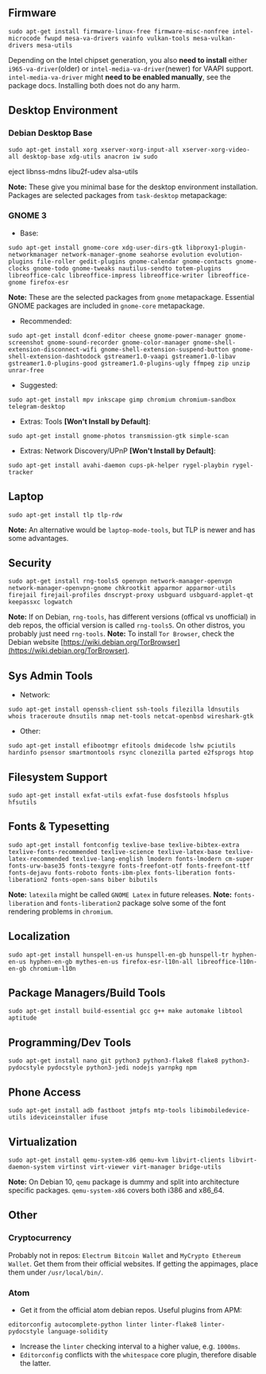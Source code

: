## Firmware
```shell
sudo apt-get install firmware-linux-free firmware-misc-nonfree intel-microcode fwupd mesa-va-drivers vainfo vulkan-tools mesa-vulkan-drivers mesa-utils
```
Depending on the Intel chipset generation, you also **need to install** either `i965-va-driver`(older) or  `intel-media-va-driver`(newer) for VAAPI support. `intel-media-va-driver` might **need to be enabled manually**, see the package docs. Installing both does not do any harm.

## Desktop Environment
### Debian Desktop Base
```shell
sudo apt-get install xorg xserver-xorg-input-all xserver-xorg-video-all desktop-base xdg-utils anacron iw sudo
```
eject libnss-mdns libu2f-udev alsa-utils

**Note:** These give you minimal base for the desktop environment installation. Packages are selected packages from `task-desktop` metapackage:

### GNOME 3
+ Base:
```shell
sudo apt-get install gnome-core xdg-user-dirs-gtk libproxy1-plugin-networkmanager network-manager-gnome seahorse evolution evolution-plugins file-roller gedit-plugins gnome-calendar gnome-contacts gnome-clocks gnome-todo gnome-tweaks nautilus-sendto totem-plugins libreoffice-calc libreoffice-impress libreoffice-writer libreoffice-gnome firefox-esr
```
**Note:** These are the selected packages from `gnome` metapackage. Essential GNOME packages are included in `gnome-core` metapackage.

+ Recommended:
```shell
sudo apt-get install dconf-editor cheese gnome-power-manager gnome-screenshot gnome-sound-recorder gnome-color-manager gnome-shell-extension-disconnect-wifi gnome-shell-extension-suspend-button gnome-shell-extension-dashtodock gstreamer1.0-vaapi gstreamer1.0-libav gstreamer1.0-plugins-good gstreamer1.0-plugins-ugly ffmpeg zip unzip unrar-free
```

+ Suggested:
```shell
sudo apt-get install mpv inkscape gimp chromium chromium-sandbox telegram-desktop
```

+ Extras: Tools **[Won't Install by Default]**:
```shell
sudo apt-get install gnome-photos transmission-gtk simple-scan
```

+ Extras: Network Discovery/UPnP **[Won't Install by Default]**:
```shell
sudo apt-get install avahi-daemon cups-pk-helper rygel-playbin rygel-tracker
```

## Laptop
```shell
sudo apt-get install tlp tlp-rdw
```
**Note:** An alternative would be `laptop-mode-tools`, but TLP is newer and has some advantages.

## Security
```shell
sudo apt-get install rng-tools5 openvpn network-manager-openvpn network-manager-openvpn-gnome chkrootkit apparmor apparmor-utils firejail firejail-profiles dnscrypt-proxy usbguard usbguard-applet-qt keepassxc logwatch
```

**Note:** If on Debian, `rng-tools`, has different versions (offical vs unofficial) in deb repos, the official version is called `rng-tools5`. On other distros, you probably just need `rng-tools`.
**Note:** To install `Tor Browser`, check the Debian website [https://wiki.debian.org/TorBrowser](https://wiki.debian.org/TorBrowser).

## Sys Admin Tools
+ Network:
```shell
sudo apt-get install openssh-client ssh-tools filezilla ldnsutils whois traceroute dnsutils nmap net-tools netcat-openbsd wireshark-gtk
```
+ Other:
```shell
sudo apt-get install efibootmgr efitools dmidecode lshw pciutils hardinfo psensor smartmontools rsync clonezilla parted e2fsprogs htop
```

## Filesystem Support
```shell
sudo apt-get install exfat-utils exfat-fuse dosfstools hfsplus hfsutils
```

## Fonts & Typesetting
```shell
sudo apt-get install fontconfig texlive-base texlive-bibtex-extra texlive-fonts-recommended texlive-science texlive-latex-base texlive-latex-recommended texlive-lang-english lmodern fonts-lmodern cm-super fonts-urw-base35 fonts-texgyre fonts-freefont-otf fonts-freefont-ttf fonts-dejavu fonts-roboto fonts-ibm-plex fonts-liberation fonts-liberation2 fonts-open-sans biber bibutils
```

**Note:** `latexila` might be called `GNOME Latex` in future releases.
**Note:** `fonts-liberation` and `fonts-liberation2` package solve some of the font rendering problems in `chromium`.

## Localization
```shell
sudo apt-get install hunspell-en-us hunspell-en-gb hunspell-tr hyphen-en-us hyphen-en-gb mythes-en-us firefox-esr-l10n-all libreoffice-l10n-en-gb chromium-l10n
```

## Package Managers/Build Tools
```shell
sudo apt-get install build-essential gcc g++ make automake libtool aptitude
```

## Programming/Dev Tools
```shell
sudo apt-get install nano git python3 python3-flake8 flake8 python3-pydocstyle pydocstyle python3-jedi nodejs yarnpkg npm
```

## Phone Access
```shell
sudo apt-get install adb fastboot jmtpfs mtp-tools libimobiledevice-utils ideviceinstaller ifuse
```

## Virtualization
```sheel
sudo apt-get install qemu-system-x86 qemu-kvm libvirt-clients libvirt-daemon-system virtinst virt-viewer virt-manager bridge-utils
```
**Note:** On Debian 10, `qemu` package is dummy and split into architecture specific packages. `qemu-system-x86` covers both i386 and x86_64.

## Other
### Cryptocurrency
Probably not in repos: `Electrum Bitcoin Wallet` and `MyCrypto Ethereum Wallet`. Get them from their official websites. If getting the appimages, place them under `/usr/local/bin/`.

### Atom
+ Get it from the official atom debian repos.
Useful plugins from APM:
```
editorconfig autocomplete-python linter linter-flake8 linter-pydocstyle language-solidity
```
+ Increase the `linter` checking interval to a higher value, e.g. `1000ms`.
+ `Editorconfig` conflicts with the `whitespace` core plugin, therefore disable the latter.
